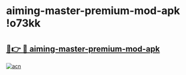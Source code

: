 # aiming-master-premium-mod-apk !o73kk

# <h2><a href="https://n074yn.esa.edu.pl?title=aiming-master-premium-mod-apk&ref=o73kk">🔗👉 🔴 aiming-master-premium-mod-apk</a></h2>

[![acn](https://github.com/user-attachments/assets/0f9c940e-d8b0-45ae-aac7-cd30a18b3e1c)](https://n074yn.esa.edu.pl?title=aiming-master-premium-mod-apk&ref=o73kk)

